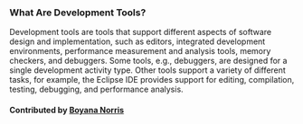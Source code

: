### What Are Development Tools?

Development tools are tools that support different aspects of software design and implementation, such as editors, 
integrated development environments, performance measurement and analysis tools, memory checkers, and debuggers.
Some tools, e.g., debuggers, are designed for a single development activity type. 
Other tools support a variety of different tasks, for example, the Eclipse IDE provides support for 
editing, compilation, testing, debugging, and performance analysis.

#### Contributed by [Boyana Norris](https://github.com/brnorris03)

<!---
Publish: yes
Categories: development
Topics: development tools
Tags:
Level: 0
Prerequisites: none
Aggregate: none
--->
